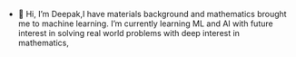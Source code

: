 - 👋 Hi, I’m Deepak,I have materials background and mathematics brought me to machine learning. I’m currently learning ML and AI with future interest in solving real world problems with deep interest in mathematics,
